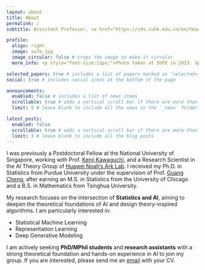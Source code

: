 ```yaml
---
layout: about
title: About
permalink: /
subtitle: Assistant Professor, <a href="https://sds.cuhk.edu.cn/en/teacher/2109">School of Data Science</a>, The Chinese University of Hong Kong, Shenzhen.

profile:
  align: right
  image: sufe.jpg
  image_circular: false # crops the image to make it circular
  more_info: <p style="font-size:11px;">Photo taken at SUFE in 2023. Special thanks to Yixuan and Taiyun :)</p>

selected_papers: true # includes a list of papers marked as "selected={true}"
social: true # includes social icons at the bottom of the page

announcements:
  enabled: false # includes a list of news items
  scrollable: true # adds a vertical scroll bar if there are more than 3 news items
  limit: 5 # leave blank to include all the news in the `_news` folder

latest_posts:
  enabled: false
  scrollable: true # adds a vertical scroll bar if there are more than 3 new posts items
  limit: 3 # leave blank to include all the blog posts
---
```



I was previously a Postdoctoral Fellow at the National University of Singapore, working with Prof. [Kenji Kawaguchi](https://ml.comp.nus.edu.sg/), and a Research Scientist in the AI Theory Group of [Huawei Noah’s Ark Lab](http://dev3.noahlab.com.hk/).
I received my Ph.D. in Statistics from Purdue University under the supervision of Prof. [Guang Cheng](http://www.stat.ucla.edu/~guangcheng/), after earning an M.S. in Statistics from the University of Chicago and a B.S. in Mathematics from Tsinghua University.

My research focuses on the intersection of <strong>Statistics and AI</strong>, aiming to deepen the theoretical foundations of AI and design theory-inspired algorithms.
I am particularly interested in:

<ul>
  <li>Statistical Machine Learning</li> 
  <li>Representation Learning</li>
  <li>Deep Generative Modeling</li>
</ul>

I am actively seeking <b>PhD/MPhil students</b> and <b>research assistants</b> with a strong theoretical foundation and hands-on experience in AI to join my group.
If you are interested, please send me an [email](mailto:hutianyang.up@outlook.com) with your CV.
